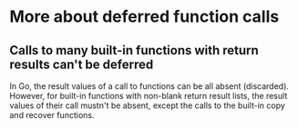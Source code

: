 # More about deferred function calls

## Calls to many built-in functions with return results can't be deferred

In Go, the result values of a call to functions can be all absent (discarded). However, for built-in functions with non-blank return result lists, the result values of their call mustn't be absent, except the calls to the built-in copy and recover functions. 